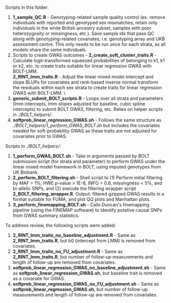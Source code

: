 Scripts in this folder:

1. **1_sample_QC.R** - Genotyping-related sample quality control (ex. remove individuals with reported and genotyped sex mismatches, retain only individuals in the white British ancestry subset, samples with poor heterozygosity or missingness, etc.). Save sample ids that pass QC along with genotyping-related covariates, i.e. genotyping array and UKB assessment centre. This only needs to be run once for each strata, as all models share the same individuals.
2. Scripts to create GWAS outcomes -
**2_create_soft_cluster_traits.R** - Calculate logit-transformed squeezed probabilities of belonging to k1, k1 or k2, etc. to create traits suitable for linear regression GWAS with BOLT-LMM. \
**2_RINT_lmm_traits.R** - Adjust the linear mixed model intercept and slope BLUPs for covariates and rank-based inverse normal transform the residuals within each sex strata to create traits for linear regression GWAS with BOLT-LMM. \
3. **generic_submit_BOLT_scripts.R** - Loops over all strata and parameters (lmm intercepts, lmm slopes adjusted for baseline, cubic spline intercepts) to submit BOLT GWAS, filtering, etc. Relies on helper scripts in *./BOLT_helpers/*. 
4. **softprob_linear_regression_GWAS.sh** - Follows the same structure as *./BOLT_helpers/1_perform_GWAS_BOLT.sh* but includes the covariates needed for soft-probability GWAS as these traits are not adjusted for covariates prior to GWAS. 

Scripts in *./BOLT_helpers/*:

1. **1_perform_GWAS_BOLT.sh** - Take in arguments passed by BOLT submission script (for strata and parameter) to perform GWAS under the linear mixed model framework in BOLT, using imputed genotypes from UK Biobank. 
2. **2_perform_BOLT_filtering.sh** - Shell script to (1) Perform initial filtering by MAF > 1%, HWE p-value > 1E-6, INFO > 0.8, missingness < 5%, and bi-allelic SNPs, and (2) execute the filtering wrapper script **2_BOLT_filtering_wrapper.R**. Output: filtered gzipped GWAS results in a format suitable for FUMA, and plot QQ plots and Manhattan plots.
3. **3_perform_finemapping_BOLT.sh** - Calls Duncan's finemapping pipeline (using the FINEMAP software) to identify putative causal SNPs from GWAS summary statistics. 

To address review, the following scripts were added:

1. **2_RINT_lmm_traits_no_baseline_adjustment.R** - Same as **2_RINT_lmm_traits.R**, but b0 (intercept from LMM) is removed from covariates. 
2. **2_RINT_lmm_traits_no_FU_adjustment.R** - Same as **2_RINT_lmm_traits.R**, but number of follow-up measurements and length of follow-up are removed from covariates. 
3. **softprob_linear_regression_GWAS_no_baseline_adjustment.sh** - Same as **softprob_linear_regression_GWAS.sh**, but baseline trait is removed as a covariate for GWAS. 
4. **softprob_linear_regression_GWAS_no_FU_adjustment.sh** - Same as **softprob_linear_regression_GWAS.sh**, but number of follow-up measurements and length of follow-up are removed from covariates. 